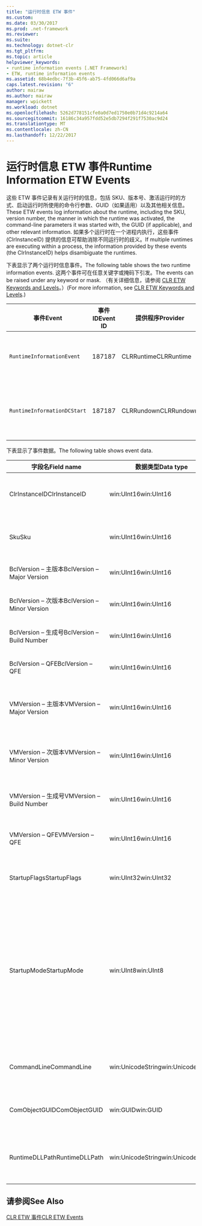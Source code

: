 ```yaml
---
title: "运行时信息 ETW 事件"
ms.custom: 
ms.date: 03/30/2017
ms.prod: .net-framework
ms.reviewer: 
ms.suite: 
ms.technology: dotnet-clr
ms.tgt_pltfrm: 
ms.topic: article
helpviewer_keywords:
- runtime information events [.NET Framework]
- ETW, runtime information events
ms.assetid: 68b4edbc-7f3b-45f6-ab75-4fd066d6af9a
caps.latest.revision: "6"
author: mairaw
ms.author: mairaw
manager: wpickett
ms.workload: dotnet
ms.openlocfilehash: 5262d778151cfe0a0d7ed1750e0b71d4c9214a64
ms.sourcegitcommit: 16186c34a957fdd52e5db7294f291f7530ac9d24
ms.translationtype: MT
ms.contentlocale: zh-CN
ms.lasthandoff: 12/22/2017
---
```

# <a name="runtime-information-etw-events"></a><span data-ttu-id="fabca-102">运行时信息 ETW 事件</span><span class="sxs-lookup"><span data-stu-id="fabca-102">Runtime Information ETW Events</span></span>
<span data-ttu-id="fabca-103">这些 ETW 事件记录有关运行时的信息，包括 SKU、版本号、激活运行时的方式、启动运行时所使用的命令行参数、GUID（如果适用）以及其他相关信息。</span><span class="sxs-lookup"><span data-stu-id="fabca-103">These ETW events log information about the runtime, including the SKU, version number, the manner in which the runtime was activated, the command-line parameters it was started with, the GUID (if applicable), and other relevant information.</span></span> <span data-ttu-id="fabca-104">如果多个运行时在一个进程内执行，这些事件 (ClrInstanceID) 提供的信息可帮助消除不同运行时的歧义。</span><span class="sxs-lookup"><span data-stu-id="fabca-104">If multiple runtimes are executing within a process, the information provided by these events (the ClrInstanceID) helps disambiguate the runtimes.</span></span>  
  
 <span data-ttu-id="fabca-105">下表显示了两个运行时信息事件。</span><span class="sxs-lookup"><span data-stu-id="fabca-105">The following table shows the two runtime information events.</span></span> <span data-ttu-id="fabca-106">这两个事件可在任意关键字或掩码下引发。</span><span class="sxs-lookup"><span data-stu-id="fabca-106">The events can be raised under any keyword or mask.</span></span> <span data-ttu-id="fabca-107">（有关详细信息，请参阅 [CLR ETW Keywords and Levels](../../../docs/framework/performance/clr-etw-keywords-and-levels.md)。）</span><span class="sxs-lookup"><span data-stu-id="fabca-107">(For more information, see [CLR ETW Keywords and Levels](../../../docs/framework/performance/clr-etw-keywords-and-levels.md).)</span></span>  
  
|<span data-ttu-id="fabca-108">事件</span><span class="sxs-lookup"><span data-stu-id="fabca-108">Event</span></span>|<span data-ttu-id="fabca-109">事件 ID</span><span class="sxs-lookup"><span data-stu-id="fabca-109">Event ID</span></span>|<span data-ttu-id="fabca-110">提供程序</span><span class="sxs-lookup"><span data-stu-id="fabca-110">Provider</span></span>|<span data-ttu-id="fabca-111">描述</span><span class="sxs-lookup"><span data-stu-id="fabca-111">Description</span></span>|  
|-----------|--------------|--------------|-----------------|  
|`RuntimeInformationEvent`|<span data-ttu-id="fabca-112">187</span><span class="sxs-lookup"><span data-stu-id="fabca-112">187</span></span>|<span data-ttu-id="fabca-113">CLRRuntime</span><span class="sxs-lookup"><span data-stu-id="fabca-113">CLRRuntime</span></span>|<span data-ttu-id="fabca-114">加载运行时时引发。</span><span class="sxs-lookup"><span data-stu-id="fabca-114">Raised when a runtime is loaded.</span></span>|  
|`RuntimeInformationDCStart`|<span data-ttu-id="fabca-115">187</span><span class="sxs-lookup"><span data-stu-id="fabca-115">187</span></span>|<span data-ttu-id="fabca-116">CLRRundown</span><span class="sxs-lookup"><span data-stu-id="fabca-116">CLRRundown</span></span>|<span data-ttu-id="fabca-117">枚举加载的运行时。</span><span class="sxs-lookup"><span data-stu-id="fabca-117">Enumerates the runtimes that are loaded.</span></span>|  
  
 <span data-ttu-id="fabca-118">下表显示了事件数据。</span><span class="sxs-lookup"><span data-stu-id="fabca-118">The following table shows event data.</span></span>  
  
|<span data-ttu-id="fabca-119">字段名</span><span class="sxs-lookup"><span data-stu-id="fabca-119">Field name</span></span>|<span data-ttu-id="fabca-120">数据类型</span><span class="sxs-lookup"><span data-stu-id="fabca-120">Data type</span></span>|<span data-ttu-id="fabca-121">说明</span><span class="sxs-lookup"><span data-stu-id="fabca-121">Description</span></span>|  
|----------------|---------------|-----------------|  
|<span data-ttu-id="fabca-122">ClrInstanceID</span><span class="sxs-lookup"><span data-stu-id="fabca-122">ClrInstanceID</span></span>|<span data-ttu-id="fabca-123">win:UInt16</span><span class="sxs-lookup"><span data-stu-id="fabca-123">win:UInt16</span></span>|<span data-ttu-id="fabca-124">CLR 或 CoreCLR 的实例的唯一 ID。</span><span class="sxs-lookup"><span data-stu-id="fabca-124">Unique ID for the instance of CLR or CoreCLR.</span></span>|  
|<span data-ttu-id="fabca-125">Sku</span><span class="sxs-lookup"><span data-stu-id="fabca-125">Sku</span></span>|<span data-ttu-id="fabca-126">win:UInt16</span><span class="sxs-lookup"><span data-stu-id="fabca-126">win:UInt16</span></span>|<span data-ttu-id="fabca-127">1 – 桌面 CLR。</span><span class="sxs-lookup"><span data-stu-id="fabca-127">1 – Desktop CLR.</span></span><br /><br /> <span data-ttu-id="fabca-128">2 – CoreCLR。</span><span class="sxs-lookup"><span data-stu-id="fabca-128">2 – CoreCLR.</span></span>|  
|<span data-ttu-id="fabca-129">BclVersion – 主版本</span><span class="sxs-lookup"><span data-stu-id="fabca-129">BclVersion – Major Version</span></span>|<span data-ttu-id="fabca-130">win:UInt16</span><span class="sxs-lookup"><span data-stu-id="fabca-130">win:UInt16</span></span>|<span data-ttu-id="fabca-131">mscorlib.dll 的主版本。</span><span class="sxs-lookup"><span data-stu-id="fabca-131">Major version of mscorlib.dll.</span></span>|  
|<span data-ttu-id="fabca-132">BclVersion – 次版本</span><span class="sxs-lookup"><span data-stu-id="fabca-132">BclVersion – Minor Version</span></span>|<span data-ttu-id="fabca-133">win:UInt16</span><span class="sxs-lookup"><span data-stu-id="fabca-133">win:UInt16</span></span>|<span data-ttu-id="fabca-134">mscorlib.dll 的次版本号。</span><span class="sxs-lookup"><span data-stu-id="fabca-134">Minor version number of mscorlib.dll.</span></span>|  
|<span data-ttu-id="fabca-135">BclVersion – 生成号</span><span class="sxs-lookup"><span data-stu-id="fabca-135">BclVersion – Build Number</span></span>|<span data-ttu-id="fabca-136">win:UInt16</span><span class="sxs-lookup"><span data-stu-id="fabca-136">win:UInt16</span></span>|<span data-ttu-id="fabca-137">mscorlib.dll 的生成号。</span><span class="sxs-lookup"><span data-stu-id="fabca-137">Build number of mscorlib.dll.</span></span>|  
|<span data-ttu-id="fabca-138">BclVersion – QFE</span><span class="sxs-lookup"><span data-stu-id="fabca-138">BclVersion – QFE</span></span>|<span data-ttu-id="fabca-139">win:UInt16</span><span class="sxs-lookup"><span data-stu-id="fabca-139">win:UInt16</span></span>|<span data-ttu-id="fabca-140">mscorlib.dll 的修补程序版本号。</span><span class="sxs-lookup"><span data-stu-id="fabca-140">Hotfix version number of mscorlib.dll.</span></span>|  
|<span data-ttu-id="fabca-141">VMVersion – 主版本</span><span class="sxs-lookup"><span data-stu-id="fabca-141">VMVersion – Major Version</span></span>|<span data-ttu-id="fabca-142">win:UInt16</span><span class="sxs-lookup"><span data-stu-id="fabca-142">win:UInt16</span></span>|<span data-ttu-id="fabca-143">clr.dll 或 coreclr.dll 的版本（取决于 SKU）。</span><span class="sxs-lookup"><span data-stu-id="fabca-143">Version of clr.dll or coreclr.dll, depending on SKU.</span></span>|  
|<span data-ttu-id="fabca-144">VMVersion – 次版本</span><span class="sxs-lookup"><span data-stu-id="fabca-144">VMVersion – Minor Version</span></span>|<span data-ttu-id="fabca-145">win:UInt16</span><span class="sxs-lookup"><span data-stu-id="fabca-145">win:UInt16</span></span>|<span data-ttu-id="fabca-146">clr.dll 或 coreclr.dll 的次版本（取决于 SKU）。</span><span class="sxs-lookup"><span data-stu-id="fabca-146">Minor version of clr.dll or coreclr.dll, depending on SKU.</span></span>|  
|<span data-ttu-id="fabca-147">VMVersion – 生成号</span><span class="sxs-lookup"><span data-stu-id="fabca-147">VMVersion – Build Number</span></span>|<span data-ttu-id="fabca-148">win:UInt16</span><span class="sxs-lookup"><span data-stu-id="fabca-148">win:UInt16</span></span>|<span data-ttu-id="fabca-149">clr.dll 或 coreclr.dll 的生成号。</span><span class="sxs-lookup"><span data-stu-id="fabca-149">Build number of clr.dll or coreclr.dll.</span></span>|  
|<span data-ttu-id="fabca-150">VMVersion – QFE</span><span class="sxs-lookup"><span data-stu-id="fabca-150">VMVersion – QFE</span></span>|<span data-ttu-id="fabca-151">win:UInt16</span><span class="sxs-lookup"><span data-stu-id="fabca-151">win:UInt16</span></span>|<span data-ttu-id="fabca-152">clr.dll 或 coreclr.dll 的修补程序版本号。</span><span class="sxs-lookup"><span data-stu-id="fabca-152">Hotfix version number of clr.dll or coreclr.dll.</span></span>|  
|<span data-ttu-id="fabca-153">StartupFlags</span><span class="sxs-lookup"><span data-stu-id="fabca-153">StartupFlags</span></span>|<span data-ttu-id="fabca-154">win:UInt32</span><span class="sxs-lookup"><span data-stu-id="fabca-154">win:UInt32</span></span>|<span data-ttu-id="fabca-155">在 mscoree.h 中定义的启动标志。</span><span class="sxs-lookup"><span data-stu-id="fabca-155">Startup flags defined in mscoree.h.</span></span>|  
|<span data-ttu-id="fabca-156">StartupMode</span><span class="sxs-lookup"><span data-stu-id="fabca-156">StartupMode</span></span>|<span data-ttu-id="fabca-157">win:UInt8</span><span class="sxs-lookup"><span data-stu-id="fabca-157">win:UInt8</span></span>|<span data-ttu-id="fabca-158">0x01 - 托管可执行文件。</span><span class="sxs-lookup"><span data-stu-id="fabca-158">0x01 - Managed executable.</span></span><br /><br /> <span data-ttu-id="fabca-159">0x02 - 托管 CLR。</span><span class="sxs-lookup"><span data-stu-id="fabca-159">0x02 - Hosted CLR.</span></span><br /><br /> <span data-ttu-id="fabca-160">0x04 - C++ 托管互操作。</span><span class="sxs-lookup"><span data-stu-id="fabca-160">0x04 - C++ managed interop.</span></span><br /><br /> <span data-ttu-id="fabca-161">0x08 - 已激活 COM。</span><span class="sxs-lookup"><span data-stu-id="fabca-161">0x08 - COM-activated.</span></span><br /><br /> <span data-ttu-id="fabca-162">0x10 - 其他。</span><span class="sxs-lookup"><span data-stu-id="fabca-162">0x10 - Other.</span></span>|  
|<span data-ttu-id="fabca-163">CommandLine</span><span class="sxs-lookup"><span data-stu-id="fabca-163">CommandLine</span></span>|<span data-ttu-id="fabca-164">win:UnicodeString</span><span class="sxs-lookup"><span data-stu-id="fabca-164">win:UnicodeString</span></span>|<span data-ttu-id="fabca-165">仅在 StartupMode=0x01 时为非 NULL。</span><span class="sxs-lookup"><span data-stu-id="fabca-165">Non-null only if StartupMode=0x01.</span></span>|  
|<span data-ttu-id="fabca-166">ComObjectGUID</span><span class="sxs-lookup"><span data-stu-id="fabca-166">ComObjectGUID</span></span>|<span data-ttu-id="fabca-167">win:GUID</span><span class="sxs-lookup"><span data-stu-id="fabca-167">win:GUID</span></span>|<span data-ttu-id="fabca-168">仅在 StartupMode=0x08 时为非 NULL。</span><span class="sxs-lookup"><span data-stu-id="fabca-168">Non-null only if StartupMode=0x08.</span></span>|  
|<span data-ttu-id="fabca-169">RuntimeDLLPath</span><span class="sxs-lookup"><span data-stu-id="fabca-169">RuntimeDLLPath</span></span>|<span data-ttu-id="fabca-170">win:UnicodeString</span><span class="sxs-lookup"><span data-stu-id="fabca-170">win:UnicodeString</span></span>|<span data-ttu-id="fabca-171">已加载到进程的 CLR.dll 文件的路径。</span><span class="sxs-lookup"><span data-stu-id="fabca-171">Path to the CLR .dll file that was loaded into the process.</span></span>|  
  
## <a name="see-also"></a><span data-ttu-id="fabca-172">请参阅</span><span class="sxs-lookup"><span data-stu-id="fabca-172">See Also</span></span>  
 [<span data-ttu-id="fabca-173">CLR ETW 事件</span><span class="sxs-lookup"><span data-stu-id="fabca-173">CLR ETW Events</span></span>](../../../docs/framework/performance/clr-etw-events.md)

